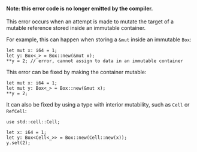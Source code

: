 #### Note: this error code is no longer emitted by the compiler.

This error occurs when an attempt is made to mutate the target of a mutable
reference stored inside an immutable container.

For example, this can happen when storing a `&mut` inside an immutable `Box`:

```
let mut x: i64 = 1;
let y: Box<_> = Box::new(&mut x);
**y = 2; // error, cannot assign to data in an immutable container
```

This error can be fixed by making the container mutable:

```
let mut x: i64 = 1;
let mut y: Box<_> = Box::new(&mut x);
**y = 2;
```

It can also be fixed by using a type with interior mutability, such as `Cell`
or `RefCell`:

```
use std::cell::Cell;

let x: i64 = 1;
let y: Box<Cell<_>> = Box::new(Cell::new(x));
y.set(2);
```

